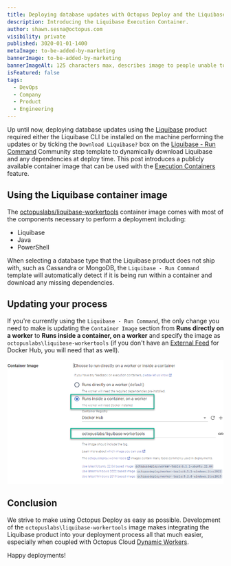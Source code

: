 ```yaml
---
title: Deploying database updates with Octopus Deploy and the Liquibase Execution Container
description: Introducing the Liquibase Execution Container.
author: shawn.sesna@octopus.com
visibility: private
published: 3020-01-01-1400
metaImage: to-be-added-by-marketing
bannerImage: to-be-added-by-marketing
bannerImageAlt: 125 characters max, describes image to people unable to see it.
isFeatured: false
tags: 
  - DevOps
  - Company
  - Product
  - Engineering
---
```


Up until now, deploying database updates using the [Liquibase](https://liquibase.com) product required either the Liquibase CLI be installed on the machine performing the updates or by ticking the `Download Liquibase?` box on the [Liquibase - Run Command](https://library.octopus.com/step-templates/36df3e84-8501-4f2a-85cc-bd9eb22030d1/actiontemplate-liquibase-run-command) Community step template to dynamically download Liquibase and any dependencies at deploy time.  This post introduces a publicly available container image that can be used with the [Execution Containers](https://octopus.com/docs/projects/steps/execution-containers-for-workers) feature.

## Using the Liquibase container image

The [octopuslabs/liquibase-workertools](https://hub.docker.com/r/octopuslabs/liquibase-workertools) container image comes with most of the components necessary to perform a deployment including:
- Liquibase
- Java
- PowerShell

When selecting a database type that the Liquibase product does not ship with, such as Cassandra or MongoDB, the `Liquibase - Run Command` template will automatically detect if it is being run within a container and download any missing dependencies.


## Updating your process

If you're currently using the `Liquibase - Run Command`, the only change you need to make is updating the `Container Image` section from **Runs directly on a worker** to **Runs inside a container, on a worker** and specify the image as `octopuslabs\liquibase-workertools` (if you don't have an [External Feed](https://octopus.com/docs/packaging-applications/package-repositories/docker-registries) for Docker Hub, you will need that as well).

![Select execution container](octopus-liquibase-container.png)

## Conclusion

We strive to make using Octopus Deploy as easy as possible.  Development of the `octopuslabs\liquibase-workertools` image makes integrating the Liquibase product into your deployment process all that much easier, especially when coupled with Octopus Cloud [Dynamic Workers](https://octopus.com/docs/infrastructure/workers/dynamic-worker-pools).

Happy deployments!
